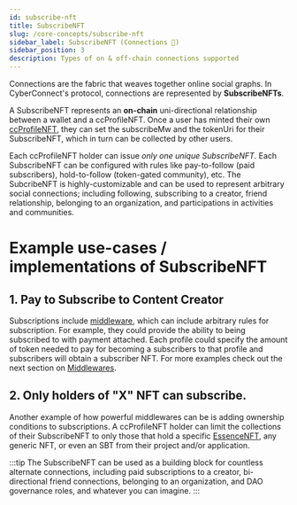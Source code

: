 ```yaml
---
id: subscribe-nft
title: SubscribeNFT
slug: /core-concepts/subscribe-nft
sidebar_label: SubscribeNFT (Connections 👥)
sidebar_position: 3
description: Types of on & off-chain connections supported
---
```


Connections are the fabric that weaves together online social graphs. In CyberConnect's protocol, connections are represented by **SubscribeNFTs**.

A SubscribeNFT represents an **on-chain** uni-directional relationship between a wallet and a ccProfileNFT. Once a user has minted their own [ccProfileNFT](/core-concepts/cc-profile), they can set the subscribeMw and the tokenUri for their SubscribeNFT, which in turn can be collected by other users.

Each ccProfileNFT holder can issue _only one unique SubscribeNFT_. Each SubscribeNFT can be configured with rules like pay-to-follow (paid subscribers), hold-to-follow (token-gated community), etc. The SubcribeNFT is highly-customizable and can be used to represent arbitrary social connections; including following, subscribing to a creator, friend relationship, belonging to an organization, and participations in activities and communities.

# Example use-cases / implementations of SubscribeNFT

## 1. Pay to Subscribe to Content Creator

 Subscriptions include [middleware](/core-concepts/middleware), which can include arbitrary rules for subscription. For example, they could provide the ability to being subscribed to with payment attached. Each profile could specify the amount of token needed to pay for becoming a subscribers to that profile and subscribers will obtain a subscriber NFT. For more examples check out the next section on [Middlewares](/core-concepts/middleware).

## 2. Only holders of "X" NFT can subscribe.

Another example of how powerful middlewares can be is adding ownership conditions to subscriptions. A ccProfileNFT holder can limit the collections of their SubscribeNFT to only those that hold a specific [EssenceNFT](/core-concepts/essence-nft), any generic NFT, or even an SBT from their project and/or application.

:::tip
The SubscribeNFT can be used as a building block for countless alternate connections, including paid subscriptions to a creator, bi-directional friend connections, belonging to an organization, and DAO governance roles, and whatever you can imagine.
:::
